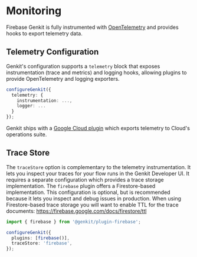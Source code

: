 # Monitoring

Firebase Genkit is fully instrumented with
[OpenTelemetry](https://opentelemetry.io/) and provides hooks to export
telemetry data.

## Telemetry Configuration

Genkit's configuration supports a `telemetry` block that exposes instrumentation (trace and metrics) and logging hooks, allowing plugins to provide OpenTelemetry and logging exporters.

```ts
configureGenkit({
  telemetry: {
    instrumentation: ...,
    logger: ...
  }
});
```

Genkit ships with a [Google Cloud plugin](./plugins/google-cloud.md) which exports telemetry to Cloud's operations suite.

## Trace Store

The `traceStore` option is complementary to the telemetry instrumentation. It
lets you inspect your traces for your flow runs in the Genkit Developer UI. It
requires a separate configuration which provides a trace storage implementation.
The `firebase` plugin offers a Firestore-based implementation. This
configuration is optional, but is recommended because it lets you inspect and
debug issues in production. When using Firestore-based trace storage you will
want to enable TTL for the trace documents:
https://firebase.google.com/docs/firestore/ttl

```ts
import { firebase } from '@genkit/plugin-firebase';

configureGenkit({
  plugins: [firebase()],
  traceStore: 'firebase',
});
```
